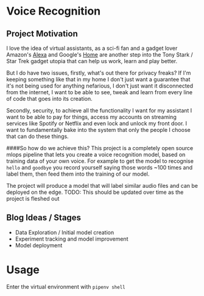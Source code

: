 # Voice Recognition

## Project Motivation
I love the idea of virtual assistants, as a sci-fi fan and a gadget lover Amazon's [Alexa]() and Google's [Home]() are
another step into the Tony Stark / Star Trek gadget utopia that can help us work, learn and play better.

But I do have two issues, firstly, what's out there for privacy freaks? If I'm keeping something like that in my home I 
don't just want a guarantee that it's not being used for anything nefarious, I don't just want it disconnected from the
internet, I want to be able to see, tweak and learn from every line of code that goes into its creation.

Secondly, security, to achieve all the functionality I want for my assistant I want to be able to pay for things,
access my accounts on streaming services like Spotify or Netflix and even lock and unlock my front door. I want to 
fundamentally bake into the system that only the people I choose that can do these things.

####So how do we achieve this?
This project is a completely open source mlops pipeline that lets you create a voice recognition model, based on training
data of your own voice. For example to get the model to recognise `hello` and `goodbye` you record yourself saying those
words ~100 times and label them, then feed them into the training of our model.

The project will produce a model that will label similar audio files and can be deployed on the edge.
TODO: This should be updated over time as the project is fleshed out

## Blog Ideas / Stages
- Data Exploration / Initial model creation
- Experiment tracking and model improvement
- Model deployment

# Usage
Enter the virtual environment with `pipenv shell`
